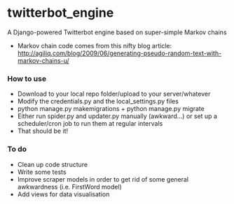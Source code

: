 # twitterbot_engine
A Django-powered Twitterbot engine based on super-simple Markov chains

* Markov chain code comes from this nifty blog article: http://agiliq.com/blog/2009/06/generating-pseudo-random-text-with-markov-chains-u/

### How to use

* Download to your local repo folder/upload to your server/whatever
* Modify the credentials.py and the local_settings.py files
* python manage.py makemigrations + python manage.py migrate
* Either run spider.py and updater.py manually (awkward...) or set up a scheduler/cron job to run them at regular intervals
* That should be it!

### To do

* Clean up code structure
* Write some tests
* Improve scraper models in order to get rid of some general awkwardness (i.e. FirstWord model)
* Add views for data visualisation